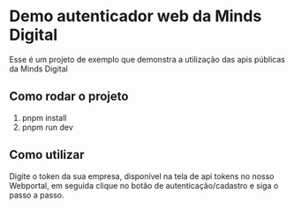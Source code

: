 # Demo autenticador web da Minds Digital

Esse é um projeto de exemplo que demonstra a utilização das apis públicas da Minds Digital

## Como rodar o projeto

1. pnpm install
2. pnpm run dev

## Como utilizar

Digite o token da sua empresa, disponível na tela de api tokens no nosso Webportal, em seguida clique no botão de autenticação/cadastro e siga o passo a passo.
